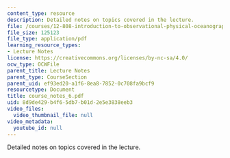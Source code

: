 ```yaml
---
content_type: resource
description: Detailed notes on topics covered in the lecture.
file: /courses/12-808-introduction-to-observational-physical-oceanography-fall-2004/8d9de429b4f65db7b01d2e5e3838eeb3_course_notes_6.pdf
file_size: 125123
file_type: application/pdf
learning_resource_types:
- Lecture Notes
license: https://creativecommons.org/licenses/by-nc-sa/4.0/
ocw_type: OCWFile
parent_title: Lecture Notes
parent_type: CourseSection
parent_uid: ef93ed20-a1f6-8ea8-7852-0c708fa9bcf9
resourcetype: Document
title: course_notes_6.pdf
uid: 8d9de429-b4f6-5db7-b01d-2e5e3838eeb3
video_files:
  video_thumbnail_file: null
video_metadata:
  youtube_id: null
---
```

Detailed notes on topics covered in the lecture.